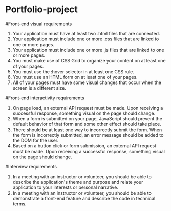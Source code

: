 # Portfolio-project

#Front-end visual requirements

1. Your application must have at least two .html files that are connected.
2. Your application must include one or more .css files that are linked to one or more pages.
3. Your application must include one or more .js files that are linked to one or more pages.
4. You must make use of CSS Grid to organize your content on at least one of your pages.
5. You must use the :hover selector in at least one CSS rule.
6. You must use an HTML form on at least one of your pages.
7. All of your pages must have some visual changes that occur when the screen is a different size.

#Front-end interactivity requirements

1. On page load, an external API request must be made. Upon receiving a successful response, something visual on the page should change.
2. When a form is submitted on your page, JavaScript should prevent the default behavior of that form and some other effect should take place.
3. There should be at least one way to incorrectly submit the form. When the form is incorrectly submitted, an error message should be added to the DOM for the user.
4. Based on a button click or form submission, an external API request must be made. Upon receiving a successful response, something visual on the page should change.

#Interview requirements

1. In a meeting with an instructor or volunteer, you should be able to describe the application's theme and purpose and relate your application to your interests or personal narrative.
2. In a meeting with an instructor or volunteer, you should be able to demonstrate a front-end feature and describe the code in technical terms.

